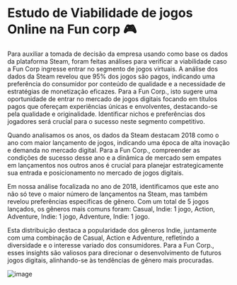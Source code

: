 # Estudo de Viabilidade de jogos Online na Fun corp 🎮

 Para auxiliar a tomada de decisão da empresa usando como base os dados da plataforma Steam, foram feitas análises para verificar a viabilidade caso a Fun Corp ingresse entrar no segmento de jogos virtuais. 
 A análise dos dados da Steam revelou que 95% dos jogos são pagos, indicando uma preferência do consumidor por conteúdo de qualidade e a necessidade de estratégias de monetização eficazes. Para a Fun Corp., isto sugere uma oportunidade de entrar no mercado de jogos digitais focando em títulos pagos que ofereçam experiências únicas e envolventes, destacando-se pela qualidade e originalidade. Identificar nichos e preferências dos jogadores será crucial para o sucesso neste segmento competitivo.
 
 Quando analisamos os anos, os dados da Steam destacam 2018 como o ano com maior lançamento de jogos, indicando uma época de alta inovação e demanda no mercado digital. Para a Fun Corp., compreender as condições de sucesso desse ano e a dinâmica de mercado sem empates em lançamentos nos outros anos é crucial para planejar estrategicamente sua entrada e posicionamento no mercado de jogos digitais.
 
 Em nossa análise focalizada no ano de 2018, identificamos que este ano não só teve o maior número de lançamentos na Steam, mas também revelou preferências específicas de gênero. Com um total de 5 jogos lançados, os gêneros mais comuns foram:
 Casual, Indie: 1 jogo, Action, Adventure, Indie: 1 jogo, Adventure, Indie: 1 jogo.
 
 Esta distribuição destaca a popularidade dos gêneros Indie, juntamente com uma combinação de Casual, Action e Adventure, refletindo a diversidade e o interesse variado dos consumidores. Para a Fun Corp., esses insights são valiosos para direcionar o desenvolvimento de futuros jogos digitais, alinhando-se às tendências de gênero mais procuradas.

 ![image](https://github.com/didellygamb/funcorp/assets/109447846/99b2869d-0a3d-4e0e-8ebe-6adf6d7368ac)
